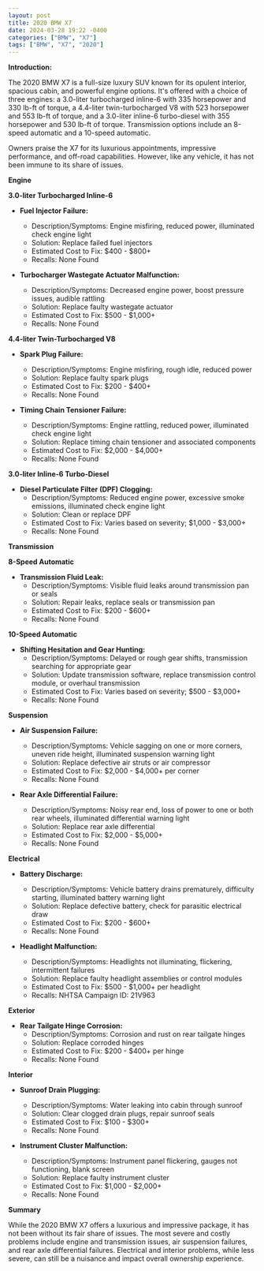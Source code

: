 ```yaml
---
layout: post
title: 2020 BMW X7
date: 2024-03-28 19:22 -0400
categories: ["BMW", "X7"]
tags: ["BMW", "X7", "2020"]
---
```

**Introduction:**

The 2020 BMW X7 is a full-size luxury SUV known for its opulent interior, spacious cabin, and powerful engine options. It's offered with a choice of three engines: a 3.0-liter turbocharged inline-6 with 335 horsepower and 330 lb-ft of torque, a 4.4-liter twin-turbocharged V8 with 523 horsepower and 553 lb-ft of torque, and a 3.0-liter inline-6 turbo-diesel with 355 horsepower and 530 lb-ft of torque. Transmission options include an 8-speed automatic and a 10-speed automatic.

Owners praise the X7 for its luxurious appointments, impressive performance, and off-road capabilities. However, like any vehicle, it has not been immune to its share of issues.

**Engine**

**3.0-liter Turbocharged Inline-6**

- **Fuel Injector Failure:**
  - Description/Symptoms: Engine misfiring, reduced power, illuminated check engine light
  - Solution: Replace failed fuel injectors
  - Estimated Cost to Fix: $400 - $800+
  - Recalls: None Found

- **Turbocharger Wastegate Actuator Malfunction:**
  - Description/Symptoms: Decreased engine power, boost pressure issues, audible rattling
  - Solution: Replace faulty wastegate actuator
  - Estimated Cost to Fix: $500 - $1,000+
  - Recalls: None Found

**4.4-liter Twin-Turbocharged V8**

- **Spark Plug Failure:**
  - Description/Symptoms: Engine misfiring, rough idle, reduced power
  - Solution: Replace faulty spark plugs
  - Estimated Cost to Fix: $200 - $400+
  - Recalls: None Found

- **Timing Chain Tensioner Failure:**
  - Description/Symptoms: Engine rattling, reduced power, illuminated check engine light
  - Solution: Replace timing chain tensioner and associated components
  - Estimated Cost to Fix: $2,000 - $4,000+
  - Recalls: None Found

**3.0-liter Inline-6 Turbo-Diesel**

- **Diesel Particulate Filter (DPF) Clogging:**
  - Description/Symptoms: Reduced engine power, excessive smoke emissions, illuminated check engine light
  - Solution: Clean or replace DPF
  - Estimated Cost to Fix: Varies based on severity; $1,000 - $3,000+
  - Recalls: None Found

**Transmission**

**8-Speed Automatic**

- **Transmission Fluid Leak:**
  - Description/Symptoms: Visible fluid leaks around transmission pan or seals
  - Solution: Repair leaks, replace seals or transmission pan
  - Estimated Cost to Fix: $200 - $600+
  - Recalls: None Found

**10-Speed Automatic**

- **Shifting Hesitation and Gear Hunting:**
  - Description/Symptoms: Delayed or rough gear shifts, transmission searching for appropriate gear
  - Solution: Update transmission software, replace transmission control module, or overhaul transmission
  - Estimated Cost to Fix: Varies based on severity; $500 - $3,000+
  - Recalls: None Found

**Suspension**

- **Air Suspension Failure:**
  - Description/Symptoms: Vehicle sagging on one or more corners, uneven ride height, illuminated suspension warning light
  - Solution: Replace defective air struts or air compressor
  - Estimated Cost to Fix: $2,000 - $4,000+ per corner
  - Recalls: None Found

- **Rear Axle Differential Failure:**
  - Description/Symptoms: Noisy rear end, loss of power to one or both rear wheels, illuminated differential warning light
  - Solution: Replace rear axle differential
  - Estimated Cost to Fix: $2,000 - $5,000+
  - Recalls: None Found

**Electrical**

- **Battery Discharge:**
  - Description/Symptoms: Vehicle battery drains prematurely, difficulty starting, illuminated battery warning light
  - Solution: Replace defective battery, check for parasitic electrical draw
  - Estimated Cost to Fix: $200 - $600+
  - Recalls: None Found

- **Headlight Malfunction:**
  - Description/Symptoms: Headlights not illuminating, flickering, intermittent failures
  - Solution: Replace faulty headlight assemblies or control modules
  - Estimated Cost to Fix: $500 - $1,000+ per headlight
  - Recalls: NHTSA Campaign ID: 21V963

**Exterior**

- **Rear Tailgate Hinge Corrosion:**
  - Description/Symptoms: Corrosion and rust on rear tailgate hinges
  - Solution: Replace corroded hinges
  - Estimated Cost to Fix: $200 - $400+ per hinge
  - Recalls: None Found

**Interior**

- **Sunroof Drain Plugging:**
  - Description/Symptoms: Water leaking into cabin through sunroof
  - Solution: Clear clogged drain plugs, repair sunroof seals
  - Estimated Cost to Fix: $100 - $300+
  - Recalls: None Found

- **Instrument Cluster Malfunction:**
  - Description/Symptoms: Instrument panel flickering, gauges not functioning, blank screen
  - Solution: Replace faulty instrument cluster
  - Estimated Cost to Fix: $1,000 - $2,000+
  - Recalls: None Found

**Summary**

While the 2020 BMW X7 offers a luxurious and impressive package, it has not been without its fair share of issues. The most severe and costly problems include engine and transmission issues, air suspension failures, and rear axle differential failures. Electrical and interior problems, while less severe, can still be a nuisance and impact overall ownership experience.
